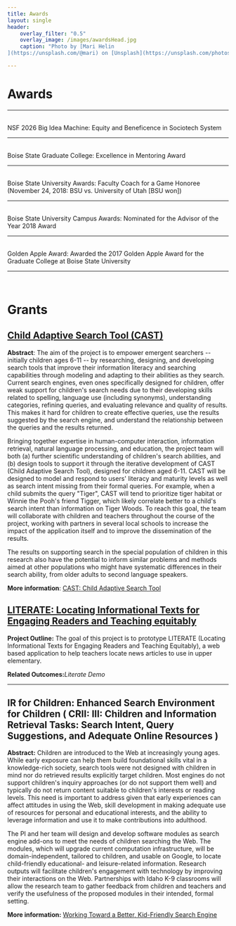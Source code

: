 ```yaml
---
title: Awards
layout: single
header:
    overlay_filter: "0.5"
    overlay_image: /images/awardsHead.jpg
    caption: "Photo by [Mari Helin
](https://unsplash.com/@mari) on [Unsplash](https://unsplash.com/photos/ilSnKT1IMxE)"

---
```


# Awards
 <hr>
<br>
NSF 2026 Big Idea Machine: Equity and Beneficence in Sociotech System

 <hr>
<br>
Boise State Graduate College: Excellence in Mentoring Award
<hr>
<br>
Boise State University Awards: Faculty Coach for a Game Honoree (November 24, 2018: BSU vs. University of Utah [BSU won])
<hr>
<br>
Boise State University Campus Awards: Nominated for the Advisor of the Year 2018 Award
<hr>
<br>
Golden Apple Award: Awarded the 2017 Golden Apple Award for the Graduate College at Boise State University
<hr>
<br>

# Grants

<h2><a href = "https://nsf.gov/awardsearch/showAward?AWD_ID=1763649"> Child Adaptive Search Tool (CAST)</a></h2>
<p>
<b>Abstract</b>: The aim of the project is to empower emergent searchers -- initially children ages 6-11 -- by researching, designing, and developing search tools that improve their information literacy and searching capabilities through modeling and adapting to their abilities as they search. Current search engines, even ones specifically designed for children, offer weak support for children's search needs due to their developing skills related to spelling, language use (including synonyms), understanding categories, refining queries, and evaluating relevance and quality of results. This makes it hard for children to create effective queries, use the results suggested by the search engine, and understand the relationship between the queries and the results returned. </p>
<p>Bringing together expertise in human-computer interaction, information retrieval, natural language processing, and education, the project team will both (a) further scientific understanding of children's search abilities, and (b) design tools to support it through the iterative development of CAST (Child Adaptive Search Tool), designed for children aged 6-11. CAST will be designed to model and respond to users' literacy and maturity levels as well as search intent missing from their formal queries. For example, when a child submits the query "Tiger", CAST will tend to prioritize tiger habitat or Winnie the Pooh's friend Tigger, which likely correlate better to a child's search intent than information on Tiger Woods. To reach this goal, the team will collaborate with children and teachers throughout the course of the project, working with partners in several local schools to increase the impact of the application itself and to improve the dissemination of the results.</p>
<p> The results on supporting search in the special population of children in this research also have the potential to inform similar problems and methods aimed at other populations who might have systematic differences in their search ability, from older adults to second language speakers.
</p>
<b>More information</b>: <a href ="https://cast.boisestate.edu/cast-simple/">CAST: Child Adaptive Search Tool</a>



<h2><a href="http://piret.info/projects/literate/">LITERATE: Locating Informational Texts for Engaging Readers and Teaching equitably</a></h2>

<p><b>Project Outline:</b> The goal of this project is to prototype LITERATE (Locating Informational Texts for Engaging Readers and Teaching Equitably), a web based application to help teachers locate news articles to use in upper elementary.
</p>

<p><b>Related Outcomes:</b><i>Literate Demo</i></p>

<hr>
<h2>IR for Children: Enhanced Search Environment for Children ( CRII: III: Children and Information Retrieval Tasks: Search Intent, Query Suggestions, and Adequate Online Resources )</h2>

<p><b>Abstract:</b> Children are introduced to the Web at increasingly young ages. While early exposure can help them build foundational skills vital in a knowledge-rich society, search tools were not designed with children in mind nor do retrieved results explicitly target children. Most engines do not support children's inquiry approaches (or do not support them well) and typically do not return content suitable to children's interests or reading levels. This need is important to address given that early experiences can affect attitudes in using the Web, skill development in making adequate use of resources for personal and educational interests, and the ability to leverage information and use it to make contributions into adulthood. </p>
<p>The PI and her team will design and develop software modules as search engine add-ons to meet the needs of children searching the Web. The modules, which will upgrade current computation infrastructure, will be domain-independent, tailored to children, and usable on Google, to locate child-friendly educational- and leisure-related information. Research outputs will facilitate children's engagement with technology by improving their interactions on the Web. Partnerships with Idaho K-9 classrooms will allow the research team to gather feedback from children and teachers and verify the usefulness of the proposed modules in their intended, formal setting. </p>

<p><b>More information:</b> <a href="https://www.boisestate.edu/news/2016/09/22/working-toward-better-kid-friendly-search-engine/">Working Toward a Better, Kid-Friendly Search Engine</a></p>
